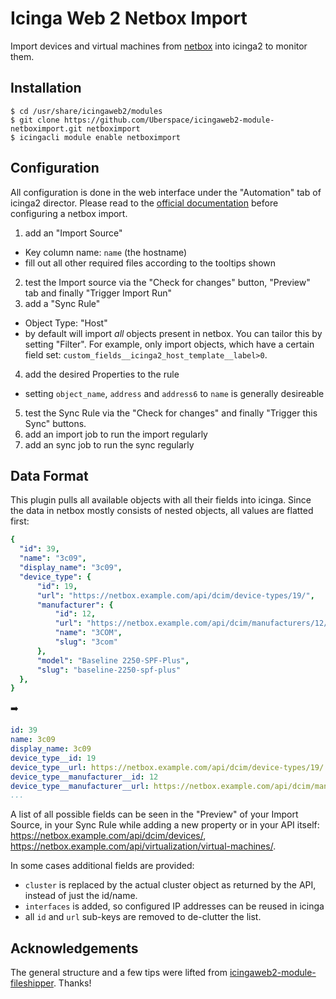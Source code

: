 # Icinga Web 2 Netbox Import

Import devices and virtual machines from [netbox](https://github.com/digitalocean/netbox)
into icinga2 to monitor them.

## Installation

```shell
$ cd /usr/share/icingaweb2/modules
$ git clone https://github.com/Uberspace/icingaweb2-module-netboximport.git netboximport
$ icingacli module enable netboximport
```

## Configuration

All configuration is done in the web interface under the "Automation" tab of
icinga2 director. Please read to the [official documentation](https://www.icinga.com/docs/director/latest/doc/70-Import-and-Sync/)
before configuring a netbox import.

1. add an "Import Source"
  * Key column name: `name` (the hostname)
  * fill out all other required files according to the tooltips shown
2. test the Import source via the "Check for changes" button, "Preview" tab and finally "Trigger Import Run"
3. add a "Sync Rule"
  * Object Type: "Host"
  * by default will import _all_ objects present in netbox. You can tailor this by setting "Filter".
    For example, only import objects, which have a certain field set: `custom_fields__icinga2_host_template__label>0`.
4. add the desired Properties to the rule
  * setting `object_name`, `address` and `address6` to `name` is generally desireable
5. test the Sync Rule via the "Check for changes" and finally "Trigger this Sync" buttons.
6. add an import job to run the import regularly
7. add an sync job to run the sync regularly

## Data Format

This plugin pulls all available objects with all their fields into icinga. Since
the data in netbox mostly consists of nested objects, all values are flatted
first:

```yml
{
  "id": 39,
  "name": "3c09",
  "display_name": "3c09",
  "device_type": {
      "id": 19,
      "url": "https://netbox.example.com/api/dcim/device-types/19/",
      "manufacturer": {
          "id": 12,
          "url": "https://netbox.example.com/api/dcim/manufacturers/12/",
          "name": "3COM",
          "slug": "3com"
      },
      "model": "Baseline 2250-SPF-Plus",
      "slug": "baseline-2250-spf-plus"
  },
}
```

:arrow_right:

```yml
id: 39
name: 3c09
display_name: 3c09
device_type__id: 19
device_type__url: https://netbox.example.com/api/dcim/device-types/19/
device_type__manufacturer__id: 12
device_type__manufacturer__url: https://netbox.example.com/api/dcim/manufacturers/12/
...
```

A list of all possible fields can be seen in the "Preview" of your Import Source,
in your Sync Rule while adding a new property or in your API itself: https://netbox.example.com/api/dcim/devices/,
https://netbox.example.com/api/virtualization/virtual-machines/.

In some cases additional fields are provided:

* `cluster` is replaced by the actual cluster object as returned by the API,
  instead of just the id/name.
* `interfaces` is added, so configured IP addresses can be reused in icinga
* all `id` and `url` sub-keys are removed to de-clutter the list.

## Acknowledgements

The general structure and a few tips were lifted from [icingaweb2-module-fileshipper](https://github.com/Icinga/icingaweb2-module-fileshipper).
Thanks!
